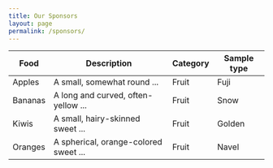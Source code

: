 ```yaml
---
title: Our Sponsors
layout: page
permalink: /sponsors/
---
```


<div id="my-table">

<!-- The pre-processor for this pen is set to Markdown   -->

| Food    | Description                           | Category | Sample type |
| ------- | ------------------------------------- | -------- | ----------- |
| Apples  | A small, somewhat round ...           | Fruit    | Fuji        |
| Bananas | A long and curved, often-yellow ...   | Fruit    | Snow        |
| Kiwis   | A small, hairy-skinned sweet ...      | Fruit    | Golden      |
| Oranges | A spherical, orange-colored sweet ... | Fruit    | Navel       |

</div>

<script>
$(document).ready(function () {
  $("#my-table > table").DataTable();
});
</script>    